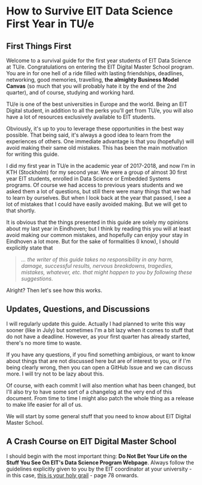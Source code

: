 # How to Survive EIT Data Science First Year in TU/e

## First Things First

Welcome to a survival guide for the first year students of EIT Data Science at TU/e.
Congratulations on entering the EIT Digital Master School program. You are in for one hell of a ride filled with lasting friendships, deadlines, networking, good memories, travelling, **the almighty Business Model Canvas** (so much that you will probably hate it by the end of the 2nd quarter), and of course, studying and working hard.

TU/e is one of the best universities in Europe and the world. Being an EIT Digital student, in addition to all the perks you'll get from TU/e, you will also have a lot of resources exclusively available to EIT students. 

Obviously, it's up to you to leverage these opportunities in the best way possible. That being said, it's always a good idea to learn from the experiences of others. One immediate advantage is that you (hopefully) will avoid making their same old mistakes. This has been the main motivation for writing this guide.

I did my first year in TU/e in the academic year of 2017-2018, and now I'm in KTH (Stockholm) for my second year. We were a group of almost 30 first year EIT students, enrolled in Data Science or Embedded Systems programs. Of course we had access to previous years students and we asked them a lot of questions, but still there were many things that we had to learn by ourselves. But when I look back at the year that passed, I see a lot of mistakes that I could have easily avoided making. But we will get to that shortly.

It is obvious that the things presented in this guide are solely my opinions about my last year in Eindhoven; but I think by reading this you will at least avoid making our common mistakes, and hopefully can enjoy your stay in Eindhoven a lot more. But for the sake of formalities (I know), I should explicitly state that
>*... the writer of this guide takes no responsibility in any harm, damage, successful results, nervous breakdowns, tragedies, mistakes, whatever, etc. that might happen to you by following these suggestions.*

Alright? Then let's see how this works.
## Updates, Questions, and Discussions

I will regularly update this guide. Actually I had planned to write this way sooner (like in July) but sometimes I'm a bit lazy when it comes to stuff that do not have a deadline. However, as your first quarter has already started, there's no more time to waste.

If you have any questions, if you find something ambigious,  or want to know about things that are not discussed here but are of interest to you, or if I'm being clearly wrong, then you can open a GitHub Issue and we can discuss more. I will try not to be lazy about this.

Of course, with each commit I will also mention what has been changed, but I'll also try to have some sort of a changelog at the very end of this document. From time to time I might also patch the whole thing as a release to make life easier for all of us.

We will start by some general stuff that you need to know about EIT Digital Master School.

## A Crash Course on EIT Digital Master School 

I should begin with the most important thing: **Do Not Bet Your Life on the Stuff You See On EIT's Data Science Program Webpage**. Always follow the guidelines explicitly given to you by the EIT coordinator at your university - in this case, [this is your holy grail](https://assets.studiegids.tue.nl/fileadmin/content/Faculteit_WenI/Graduate_School/Masteropleidingen/gp2018.pdf) - page 78 onwards.